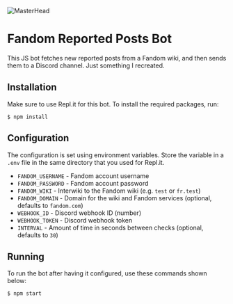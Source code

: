 ![MasterHead](https://media.discordapp.net/attachments/956749954322407474/964963709179015188/image.png?width=1440&height=432)
# Fandom Reported Posts Bot
This JS bot fetches new reported posts from a Fandom wiki, and then sends them to a Discord channel. Just something I recreated.

## Installation
Make sure to use Repl.it for this bot.
To install the required packages, run:
```console
$ npm install
```

## Configuration
The configuration is set using environment variables. Store the variable in a `.env` file in the same directory that you used for Repl.it.
* `FANDOM_USERNAME` - Fandom account username
* `FANDOM_PASSWORD` - Fandom account password
* `FANDOM_WIKI` - Interwiki to the Fandom wiki (e.g. `test` or `fr.test`)
* `FANDOM_DOMAIN` - Domain for the wiki and Fandom services (optional, defaults to `fandom.com`)
* `WEBHOOK_ID` - Discord webhook ID (number)
* `WEBHOOK_TOKEN` - Discord webhook token
* `INTERVAL` - Amount of time in seconds between checks (optional, defaults to `30`)

## Running
To run the bot after having it configured, use these commands shown below:
```console
$ npm start
```
